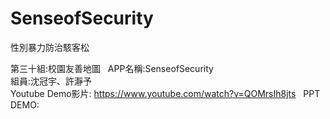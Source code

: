 # SenseofSecurity
性別暴力防治駭客松  

第三十組:校園友善地圖  
APP名稱:SenseofSecurity  
組員:沈冠宇、許瀞予  
Youtube Demo影片: https://www.youtube.com/watch?v=QOMrsIh8jts  
PPT DEMO:

